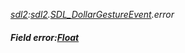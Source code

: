 _[sdl2](../../modules/sdl2/sdl2-module.md):[sdl2](../../modules/sdl2/sdl2-module.md).[SDL\_DollarGestureEvent](../../modules/sdl2/sdl2-sdl_dollargestureevent.md).error_
##### Field error:[Float](../../modules/wonkey/wonkey-types-float.md)

